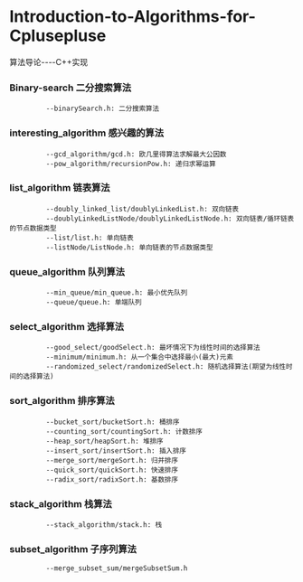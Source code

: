 # Introduction-to-Algorithms-for-Cplusepluse
算法导论----C++实现
### Binary-search 二分搜索算法
             --binarySearch.h: 二分搜索算法
### interesting_algorithm 感兴趣的算法
             --gcd_algorithm/gcd.h: 欧几里得算法求解最大公因数
             --pow_algorithm/recursionPow.h: 递归求幂运算
### list_algorithm 链表算法
             --doubly_linked_list/doublyLinkedList.h: 双向链表
             --doublyLinkedListNode/doublyLinkedListNode.h: 双向链表/循环链表的节点数据类型
             --list/list.h: 单向链表
             --listNode/ListNode.h: 单向链表的节点数据类型
### queue_algorithm 队列算法
             --min_queue/min_queue.h: 最小优先队列
             --queue/queue.h: 单端队列

### select_algorithm 选择算法
             --good_select/goodSelect.h: 最坏情况下为线性时间的选择算法
             --minimum/minimum.h: 从一个集合中选择最小(最大)元素
             --randomized_select/randomizedSelect.h: 随机选择算法(期望为线性时间的选择算法)
### sort_algorithm 排序算法
             --bucket_sort/bucketSort.h: 桶排序
             --counting_sort/countingSort.h: 计数排序
             --heap_sort/heapSort.h: 堆排序
             --insert_sort/insertSort.h: 插入排序
             --merge_sort/mergeSort.h: 归并排序
             --quick_sort/quickSort.h: 快速排序
             --radix_sort/radixSort.h: 基数排序
### stack_algorithm 栈算法
             --stack_algorithm/stack.h: 栈
### subset_algorithm 子序列算法
             --merge_subset_sum/mergeSubsetSum.h
